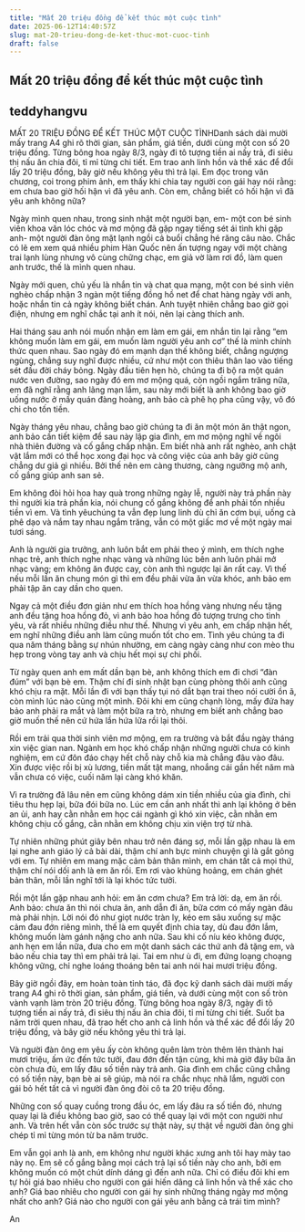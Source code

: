 ```yaml
---
title: "Mất 20 triệu đồng để kết thúc một cuộc tình"
date: 2025-06-12T14:40:57Z
slug: mat-20-trieu-dong-de-ket-thuc-mot-cuoc-tinh
draft: false
---
```


## Mất 20 triệu đồng để kết thúc một cuộc tình

## teddyhangvu

MẤT 20 TRIỆU ĐỒNG ĐỂ KẾT THÚC MỘT CUỘC TÌNHDanh sách dài mười mấy trang A4 ghi rõ thời gian, sản phẩm, giá tiền, dưới cùng một con số 20 triệu đồng. Từng bông hoa ngày 8/3, ngày đi tô tượng tiền ai nấy trả, đi siêu thị nấu ăn chia đôi, tỉ mỉ từng chi tiết. Em trao anh linh hồn và thể xác để đổi lấy 20 triệu đồng, bây giờ nếu không yêu thì trả lại. 
Em đọc trong văn chương, coi trong phim ảnh, em thấy khi chia tay người con gái hay nói rằng: em chưa bao giờ hối hận vì đã yêu anh. Còn em, chẳng biết có hối hận vì đã yêu anh không nữa?
 
Ngày mình quen nhau, trong sinh nhật một người bạn, em- một con bé sinh viên khoa văn lóc chóc và mơ mộng đã gặp ngay tiếng sét ái tình khi gặp anh- một người đàn ông mặt lạnh ngồi cả buổi chẳng hé răng câu nào. Chắc có lẽ em xem quá nhiều phim Hàn Quốc nên ấn tượng ngay với một chàng trai lạnh lùng nhưng vô cùng chững chạc, em giả vờ làm rơi đồ, làm quen anh trước, thế là mình quen nhau.
 
Ngày mới quen, chủ yếu là nhắn tin và chat qua mạng, một con bé sinh viên nghèo chấp nhận 3 ngàn một tiếng đồng hồ net để chat hàng ngày với anh, hoặc nhắn tin cả ngày không biết chán. Anh tuyệt nhiên chẳng bao giờ gọi điện, nhưng em nghĩ chắc tại anh ít nói, nên lại càng thích anh.
 
Hai tháng sau anh nói muốn nhận em làm em gái, em nhắn tin lại rằng “em không muốn làm em gái, em muốn làm người yêu anh cơ” thế là mình chính thức quen nhau. Sao ngày đó em mạnh dạn thế không biết, chẳng ngượng ngùng, chẳng suy nghĩ được nhiều, cứ như một con thiêu thân lao vào tiếng sét đầu đời cháy bỏng.
Ngày đầu tiên hẹn hò, chúng ta đi bộ ra một quán nước ven đường, sao ngày đó em mơ mộng quá, còn ngồi ngắm trăng nữa, em đã nghĩ rằng anh lãng mạn lắm, sau này mới biết là anh không bao giờ uống nước ở mấy quán đàng hoàng, anh bảo cà phê họ pha cũng vậy, vô đó chi cho tốn tiền.
 
Ngày tháng yêu nhau, chẳng bao giờ chúng ta đi ăn một món ăn thật ngon, anh bảo cần tiết kiệm để sau này lập gia đình, em mơ mộng nghĩ về ngôi nhà thiên đường và cố gắng chấp nhận. Em biết nhà anh rất nghèo, anh chật vật lắm mới có thể học xong đại học và công việc của anh bây giờ cũng chẳng dư giả gì nhiều. Bởi thế nên em càng thương, càng ngưỡng mộ anh, cố gắng giúp anh san sẻ.
 
Em không đòi hỏi hoa hay quà trong những ngày lễ, người này trả phần này thì người kia trả phần kia, nói chung cố gắng không để anh phải tốn nhiều tiền vì em. Và tình yêuchúng ta vẫn đẹp lung linh dù chỉ ăn cơm bụi, uống cà phê dạo và nắm tay nhau ngắm trăng, vẫn có một giấc mơ về một ngày mai tươi sáng.
 
Anh là người gia trưởng, anh luôn bắt em phải theo ý mình, em thích nghe nhạc trẻ, anh thích nghe nhạc vàng và những lúc bên anh luôn phải mở nhạc vàng; em không ăn được cay, còn anh thì ngược lại ăn rất cay. Vì thế nếu mỗi lần ăn chung món gì thì em đều phải vừa ăn vừa khóc, anh bảo em phải tập ăn cay dần cho quen.
 
Ngay cả một điều đơn giản như em thích hoa hồng vàng nhưng nếu tặng anh đều tặng hoa hồng đỏ, vì anh bảo hoa hồng đỏ tượng trưng cho tình yêu, và rất nhiều những điều như thế. Nhưng vì yêu anh, em chấp nhận hết, em nghĩ những điều anh làm cũng muốn tốt cho em. Tình yêu chúng ta đi qua năm tháng bằng sự nhún nhường, em càng ngày càng như con mèo thu hẹp trong vòng tay anh và chịu hết mọi sự chi phối.
 
Từ ngày quen anh em mất dần bạn bè, anh không thích em đi chơi “đàn đúm” với bạn bè em. Thậm chí đi sinh nhật bạn cùng phòng thôi anh cũng khó chịu ra mặt. Mỗi lần đi với bạn thấy tụi nó dắt bạn trai theo nói cười ồn ã, còn mình lúc nào cũng một mình. Đôi khi em cũng chạnh lòng, mấy đứa hay bảo anh phải ra mắt và làm một bữa ra trò, nhưng em biết anh chẳng bao giờ muốn thế nên cứ hứa lần hứa lữa rồi lại thôi.
 
Rồi em trải qua thời sinh viên mơ mộng, em ra trường và bắt đầu ngày tháng xin việc gian nan. Ngành em học khó chấp nhận những người chưa có kinh nghiệm, em cứ đôn đáo chạy hết chỗ này chỗ kia mà chẳng đâu vào đâu. Xin được việc rồi bị xù lương, tiền mất tật mang, nhoắng cái gần hết năm mà vẫn chưa có việc, cuối năm lại càng khó khăn.
 
Vì ra trường đã lâu nên em cũng không dám xin tiền nhiều của gia đình, chi tiêu thu hẹp lại, bữa đói bữa no. Lúc em cần anh nhất thì anh lại không ở bên an ủi, anh hay cằn nhằn em học cái ngành gì khó xin việc, cằn nhằn em không chịu cố gắng, cằn nhằn em không chịu xin viện trợ từ nhà.
 
Tự nhiên những phút giây bên nhau trở nên đáng sợ, mỗi lần gặp nhau là em lại nghe anh giáo lý cả bài dài, thậm chí anh bực mình chuyện gì là gắt gỏng với em. Tự nhiên em mang mặc cảm bản thân mình, em chán tất cả mọi thứ, thậm chí nói dối anh là em ăn rồi. Em rơi vào khủng hoảng, em chán ghét bản thân, mỗi lần nghĩ tới là lại khóc tức tưởi.
 
Rồi một lần gặp nhau anh hỏi: em ăn cơm chưa? Em trả lời: dạ, em ăn rồi. Anh bảo: chưa ăn thì nói chưa ăn, anh dẫn đi ăn, bữa cơm có mấy ngàn đâu mà phải nhịn. Lời nói đó như giọt nước tràn ly, kéo em sâu xuống sự mặc cảm đau đớn riêng mình, thế là em quyết định chia tay, dù đau đớn lắm, không muốn làm gánh nặng cho anh nữa. Sau khi cố níu kéo không được, anh hẹn em lần nữa, đưa cho em một danh sách các thứ anh đã tặng em, và bảo nếu chia tay thì em phải trả lại. Tai em như ù đi, em đứng loạng choạng không vững, chỉ nghe loáng thoáng bên tai anh nói hai mươi triệu đồng.
 
Bây giờ ngồi đây, em hoàn toàn tỉnh táo, đã đọc kỹ danh sách dài mười mấy trang A4 ghi rõ thời gian, sản phẩm, giá tiền, và dưới cùng một con số tròn vành vạnh làm tròn 20 triệu đồng. Từng bông hoa ngày 8/3, ngày đi tô tượng tiền ai nấy trả, đi siêu thị nấu ăn chia đôi, tỉ mỉ từng chi tiết. Suốt ba năm trời quen nhau, đã trao hết cho anh cả linh hồn và thể xác để đổi lấy 20 triệu đồng, và bây giờ nếu không yêu thì trả lại.
 
 
 
Và người đàn ông em yêu ấy còn không quên làm tròn thêm lên thành hai mươi triệu, ấm ức đến tức tưởi, đau đớn đến tận cùng, khi mà giờ đây bữa ăn còn chưa đủ, em lấy đâu số tiền này trả anh. Gia đình em chắc cũng chẳng có số tiền này, bạn bè ai sẽ giúp, mà nói ra chắc nhục nhã lắm, người con gái bỏ hết tất cả vì người đàn ông đòi cô ta 20 triệu đồng.
 
Những con số quay cuồng trong đầu óc, em lấy đâu ra số tiền đó, nhưng quay lại là điều không bao giờ, sao có thể quay lại với một con người như anh. Và trên hết vẫn còn sốc trước sự thật này, sự thật về người đàn ông ghi chép tỉ mỉ từng món từ ba năm trước.
 
Em vẫn gọi anh là anh, em không như người khác xưng anh tôi hay mày tao này nọ. Em sẽ cố gắng bằng mọi cách trả lại số tiền này cho anh, bởi em không muốn có một chút dính dáng gì đến anh nữa. Chỉ có điều đôi khi em tự hỏi giá bao nhiêu cho người con gái hiến dâng cả linh hồn và thể xác cho anh? Giá bao nhiêu cho người con gái hy sinh những tháng ngày mơ mộng nhất cho anh? Giá nào cho người con gái yêu anh bằng cả trái tim mình?
 
An